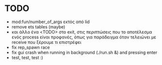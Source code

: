 TODO
=====
* mod:fun/number_of_args εκτός από lid
* remove ets tables (maybe)
* και άλλο ένα &lt;TODO> στο exit, στις περιπτώσεις που το
  αποτέλεσμα ενός process είναι προφανές, όπως για παράδειγμα
  όταν τελειώνει με receive που ξέρουμε τι επιστρέφει
* fix rep_spawn race
* fix gui crash when running in background (./run.sh &) and pressing enter
* test, test, test :)
